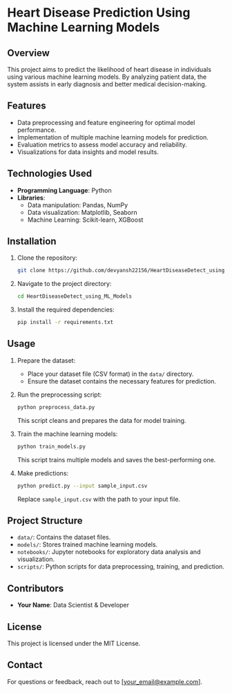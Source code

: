 # Heart Disease Prediction Using Machine Learning Models

## Overview
This project aims to predict the likelihood of heart disease in individuals using various machine learning models. By analyzing patient data, the system assists in early diagnosis and better medical decision-making.

## Features
- Data preprocessing and feature engineering for optimal model performance.
- Implementation of multiple machine learning models for prediction.
- Evaluation metrics to assess model accuracy and reliability.
- Visualizations for data insights and model results.

## Technologies Used
- **Programming Language**: Python
- **Libraries**:
  - Data manipulation: Pandas, NumPy
  - Data visualization: Matplotlib, Seaborn
  - Machine Learning: Scikit-learn, XGBoost

## Installation
1. Clone the repository:
   ```bash
   git clone https://github.com/devyansh22156/HeartDiseaseDetect_using_ML_Models.git
   ```
2. Navigate to the project directory:
   ```bash
   cd HeartDiseaseDetect_using_ML_Models
   ```
3. Install the required dependencies:
   ```bash
   pip install -r requirements.txt
   ```

## Usage
1. Prepare the dataset:
   - Place your dataset file (CSV format) in the `data/` directory.
   - Ensure the dataset contains the necessary features for prediction.

2. Run the preprocessing script:
   ```bash
   python preprocess_data.py
   ```
   This script cleans and prepares the data for model training.

3. Train the machine learning models:
   ```bash
   python train_models.py
   ```
   This script trains multiple models and saves the best-performing one.

4. Make predictions:
   ```bash
   python predict.py --input sample_input.csv
   ```
   Replace `sample_input.csv` with the path to your input file.

## Project Structure
- `data/`: Contains the dataset files.
- `models/`: Stores trained machine learning models.
- `notebooks/`: Jupyter notebooks for exploratory data analysis and visualization.
- `scripts/`: Python scripts for data preprocessing, training, and prediction.

## Contributors
- **Your Name**: Data Scientist & Developer

## License
This project is licensed under the MIT License.

## Contact
For questions or feedback, reach out to [your_email@example.com].

